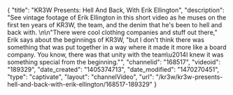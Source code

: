{
    "title": "KR3W Presents: Hell And Back, With Erik Ellington",
    "description": "See vintage footage of Erik Ellington in this short video as he muses on the first ten years of KR3W, the team, and the denim that he's been to hell and back with. \n\n\"There were cool clothing companies and stuff out there,\" Erik says about the beginnings of KR3W, \"but I don't think there was something that was put together in a way where it made it more like a board company. You know, there was that unity with the team\u2014I knew it was something special from the beginning.\"",
    "channelid": "168517",
    "videoid": "189329",
    "date_created": "1405374713",
    "date_modified": "1470270451",
    "type": "captivate",
    "layout": "channelVideo",
    "url": "\/kr3w\/kr3w-presents-hell-and-back-with-erik-ellington\/168517-189329"
}